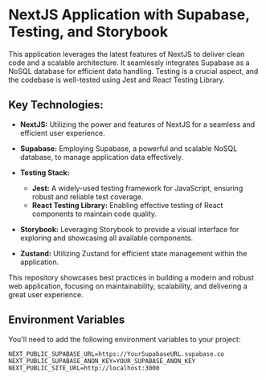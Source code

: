 # NextJS Application with Supabase, Testing, and Storybook

This application leverages the latest features of NextJS to deliver clean code and a scalable architecture. It seamlessly integrates Supabase as a NoSQL database for efficient data handling. Testing is a crucial aspect, and the codebase is well-tested using Jest and React Testing Library.

## Key Technologies:

- **NextJS:** Utilizing the power and features of NextJS for a seamless and efficient user experience.
- **Supabase:** Employing Supabase, a powerful and scalable NoSQL database, to manage application data effectively.

- **Testing Stack:**

  - **Jest:** A widely-used testing framework for JavaScript, ensuring robust and reliable test coverage.
  - **React Testing Library:** Enabling effective testing of React components to maintain code quality.

- **Storybook:** Leveraging Storybook to provide a visual interface for exploring and showcasing all available components.

- **Zustand:** Utilizing Zustand for efficient state management within the application.

This repository showcases best practices in building a modern and robust web application, focusing on maintainability, scalability, and delivering a great user experience.

## Environment Variables

You'll need to add the following environment variables to your project:

```plaintext
NEXT_PUBLIC_SUPABASE_URL=https://YourSupabaseURL.supabase.co
NEXT_PUBLIC_SUPABASE_ANON_KEY=YOUR_SUPABASE_ANON_KEY
NEXT_PUBLIC_SITE_URL=http://localhost:3000
```
